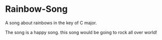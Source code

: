 # Rainbow-Song

A song about rainbows in the key of C major.

The song is a happy song.
this song would be going to rock all over world!

